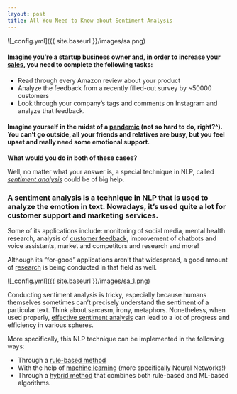 ```yaml
---
layout: post
title: All You Need to Know about Sentiment Analysis
---
```


![_config.yml]({{ site.baseurl }}/images/sa.png)

#### Imagine you’re a startup business owner and, in order to increase your [sales](https://getthematic.com/insights/sentiment-analysis/), you need to complete the following tasks:
* Read through every Amazon review about your product
* Analyze the feedback from a recently filled-out survey by ~50000 customers 
* Look through your company’s tags and comments on Instagram and analyze that feedback. 

#### Imagine yourself in the midst of a [pandemic](https://omdena.com/blog/mental-health-ai/#:~:text=The%20power%20of%20sentiment%20analysis,level%20patterns%20presented%20in%20data.) (not so hard to do, right?^). You can’t go outside, all your friends and relatives are busy, but you feel upset and really need some emotional support.

**What would you do in both of these cases?** 

Well, no matter what your answer is, a special technique in NLP, called [*sentiment analysis*](https://en.wikipedia.org/wiki/Sentiment_analysis) could be of big help. 

### A sentiment analysis is a technique in NLP that is used to analyze the emotion in text. Nowadays, it’s used quite a lot for customer support and marketing services. 
Some of its applications include: monitoring of social media, mental health research, analysis of [customer feedback](https://monkeylearn.com/sentiment-analysis), improvement of chatbots and voice assistants, market and competitors and research and more! 

Although its “for-good” applications aren’t that widespread, a good amount of [research](https://www.irjet.net/archives/V7/i7/IRJET-V7I7914.pdf) is being conducted in that field as well.

![_config.yml]({{ site.baseurl }}/images/sa_1.png)

Conducting sentiment analysis is tricky, especially because humans themselves sometimes can’t precisely understand the sentiment of a particular text. Think about sarcasm, irony, metaphors. Nonetheless, when used properly, [effective sentiment analysis](https://saidaibrg.github.io/ML-Approach/) can lead to a lot of progress and efficiency in various spheres. 

More specifically, this NLP technique can be implemented in the following ways: 
* Through a [rule-based method](https://saidaibrg.github.io/Sentiment-Analysis/)
* With the help of [machine learning](https://saidaibrg.github.io/ML-Approach/) (more specifically Neural Networks!)
* Through a [hybrid method](https://www.aclweb.org/anthology/S14-2074.pdf) that combines both rule-based and ML-based algorithms.  



